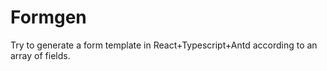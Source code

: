 # Formgen

Try to generate a form template in React+Typescript+Antd according to an array of fields.